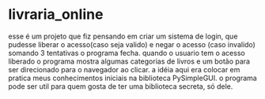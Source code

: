 # livraria_online

esse é um projeto que fiz pensando em criar um sistema de login, que pudesse liberar o acesso(caso seja valido) e negar o acesso (caso invalido)
somando 3 tentativas o programa fecha.
quando o usuario tem o acesso liberado o programa mostra algumas categorias de livros e um botão para ser direcionado para o navegador ao clicar.
a idéia aqui era colocar em pratica meus conhecimentos iniciais na biblioteca PySimpleGUI.
o programa pode ser util para quem gosta de ter uma biblioteca secreta, só dele.

